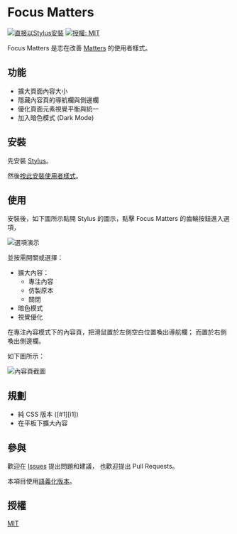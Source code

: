 # Focus Matters

[![直接以Stylus安裝](https://img.shields.io/static/v1?label=Install%20directly%20with&message=Stylus&color=00adad&style=flat-square)](https://raw.githubusercontent.com/Small-Ku/focus-matters/master/focus-matters.user.styl)
[![授權: MIT](https://img.shields.io/static/v1?label=License&message=MIT&color=yellow&style=flat-square)](https://opensource.org/licenses/MIT)

Focus Matters 是志在改善 [Matters](https://matters.news/) 的使用者樣式。

## 功能

- 擴大頁面內容大小
- 隱藏內容頁的導航欄與側邊欄
- 優化頁面元素視覺平衡與統一
- 加入暗色模式 (Dark Mode)

## 安裝

先安裝 [Stylus](https://github.com/openstyles/stylus)。

然後[按此安裝使用者樣式](https://raw.githubusercontent.com/Small-Ku/focus-matters/master/focus-matters.user.styl)。

## 使用

安裝後，如下圖所示點開 Stylus 的圖示，點擊 Focus Matters 的齒輪按鈕進入選項，

![選項演示](https://i.imgur.com/cTjZDQJ.gif)

並按需開關或選擇：

- 擴大內容：
  - 專注內容
  - 仿製原本
  - 關閉
- 暗色模式
- 視覺優化

在專注內容模式下的內容頁，把滑鼠置於左側空白位置喚出導航欄；
而置於右側喚出側邊欄。

如下圖所示：

![內容頁截圖](https://i.imgur.com/6IHWtiV.gif)

## 規劃

- 純 CSS 版本 ([#1][i1])
- 在平板下擴大內容

## 參與

歡迎在 [Issues](https://github.com/Samll_Ku/focus-matters/issues) 提出問題和建議，
也歡迎提出 Pull Requests。

本項目使用[語義化版本](https://semver.org/)。

## 授權

[MIT](https://opensource.org/licenses/MIT)
